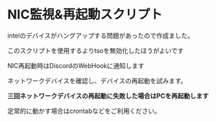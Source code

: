 # NIC監視&再起動スクリプト

intelのデバイスがハングアップする問題があったので作成ました。

このスクリプトを使用するよりtsoを無効化したほうがよいです

NIC再起動時はDiscordのWebHookに通知します

ネットワークデバイスを確認し、デバイスの再起動を試みます。

**三回ネットワークデバイスの再起動に失敗した場合はPCを再起動します**

定常的に動かす場合はcrontabなどをご利用ください。
